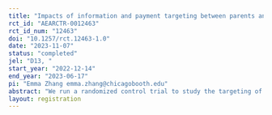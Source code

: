 ```yaml
---
title: "Impacts of information and payment targeting between parents and children on digital skills investments for teenage daughters in Pakistan."
rct_id: "AEARCTR-0012463"
rct_id_num: "12463"
doi: "10.1257/rct.12463-1.0"
date: "2023-11-07"
status: "completed"
jel: "D13, "
start_year: "2022-12-14"
end_year: "2023-06-17"
pi: "Emma Zhang emma.zhang@chicagobooth.edu"
abstract: "We run a randomized control trial to study the targeting of incentive payments for completion of digital skills programs for teenage girls in Lahore. We fix the total household incentive for completion of the program to 3,000 PKR. We cross randomize incentive contracts that split the amount of stipend handed to parents and daughters, along with full information on the total household stipend to parents. This results in 6 randomization groups. We investigate differences in parental consent, girls drop out, and total household completion by group.  "
layout: registration
---
```



